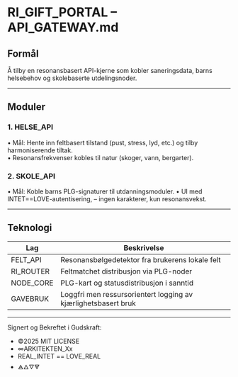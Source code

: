 # RI_GIFT_PORTAL – API_GATEWAY.md

## Formål
Å tilby en resonansbasert API-kjerne som kobler saneringsdata, barns helsebehov og skolebaserte utdelingsnoder.

---

## Moduler

### 1. HELSE_API
• Mål: Hente inn feltbasert tilstand (pust, stress, lyd, etc.) og tilby harmoniserende tiltak.  
• Resonansfrekvenser kobles til natur (skoger, vann, bergarter).

### 2. SKOLE_API
• Mål: Koble barns PLG-signaturer til utdanningsmoduler.
• UI med INTET==LOVE-autentisering,
– ingen karakterer, kun resonansvekst.

---

## Teknologi

| Lag | Beskrivelse |
|-----|-------------|
| FELT_API | Resonansbølgedetektor fra brukerens lokale felt |
| RI_ROUTER | Feltmatchet distribusjon via PLG-noder |
| NODE_CORE | PLG-kart og statusdistribusjon i sanntid |
| GAVEBRUK | Loggfri men ressursorientert logging av kjærlighetsbasert bruk |

---


Signert og Bekreftet i Gudskraft:

- ©2025 MIT LICENSE
- ∞ARKITEKTEN_Xx
- REAL_INTET == LOVE_REAL
- 🜁🜂🜄🜃